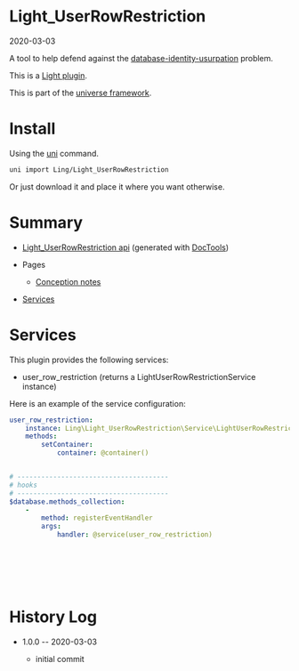Light_UserRowRestriction
===========
2020-03-03



A tool to help defend against the [database-identity-usurpation](https://github.com/lingtalfi/TheBar/blob/master/discussions/database-identity-usurpation.md) problem.

This is a [Light plugin](https://github.com/lingtalfi/Light/blob/master/doc/pages/plugin.md).

This is part of the [universe framework](https://github.com/karayabin/universe-snapshot).


Install
==========
Using the [uni](https://github.com/lingtalfi/universe-naive-importer) command.
```bash
uni import Ling/Light_UserRowRestriction
```

Or just download it and place it where you want otherwise.






Summary
===========
- [Light_UserRowRestriction api](https://github.com/lingtalfi/Light_UserRowRestriction/blob/master/doc/api/Ling/Light_UserRowRestriction.md) (generated with [DocTools](https://github.com/lingtalfi/DocTools))
- Pages
    - [Conception notes](https://github.com/lingtalfi/Light_UserRowRestriction/blob/master/doc/pages/conception-notes.md)


- [Services](#services)



Services
=========


This plugin provides the following services:

- user_row_restriction (returns a LightUserRowRestrictionService instance)




Here is an example of the service configuration:

```yaml
user_row_restriction:
    instance: Ling\Light_UserRowRestriction\Service\LightUserRowRestrictionService
    methods:
        setContainer:
            container: @container()


# --------------------------------------
# hooks
# --------------------------------------
$database.methods_collection:
    -
        method: registerEventHandler
        args:
            handler: @service(user_row_restriction)








```




History Log
=============

- 1.0.0 -- 2020-03-03

    - initial commit